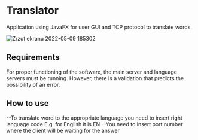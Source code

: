 # Translator
Application using JavaFX for user GUI and TCP protocol to translate words.

![Zrzut ekranu 2022-05-09 185302](https://user-images.githubusercontent.com/99674392/167459216-61d54518-b96f-47d9-9de4-4dac0626bd12.png)

## Requirements
For proper functioning of the software, the main server and language servers must be running.
However, there is a validation that predicts the possibility of an error.

## How to use
--To translate word to the appropriate language you need to insert right language code E.g. for English it is EN
--You need to insert port number where the client will be waiting for the answer




